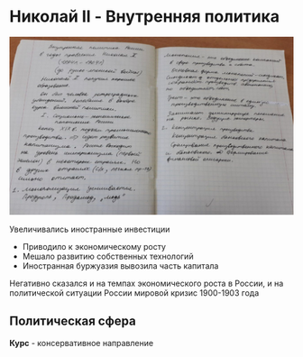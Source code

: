 # Николай II - Внутренняя политика

![](handwriting.jpg)

Увеличивались иностранные инвестиции
- Приводило к экономическому росту
- Мешало развитию собственных технологий
- Иностранная буржуазия вывозила часть капитала

Негативно сказался и на темпах экономического роста в России, и на политической ситуации России мировой кризис 1900-1903 года

## Политическая сфера
**Курс** - консервативное направление


